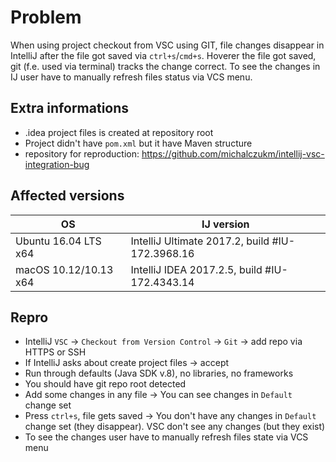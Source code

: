 # Problem
When using project checkout from VSC using GIT, file changes disappear in IntelliJ after the file got saved via `ctrl+s`/`cmd+s`. Hoverer the file got saved, git (f.e. used via terminal) tracks the change correct.
To see the changes in IJ user have to manually refresh files status via VCS menu.

## Extra informations
* .idea project files is created at repository root
* Project didn't have `pom.xml` but it have Maven structure
* repository for reproduction: https://github.com/michalczukm/intellij-vsc-integration-bug

## Affected versions
| OS                    | IJ version                                      |
|-----------------------|-------------------------------------------------|
| Ubuntu 16.04 LTS x64  | IntelliJ Ultimate 2017.2, build #IU-172.3968.16 |
| macOS 10.12/10.13 x64 | IntelliJ IDEA 2017.2.5, build #IU-172.4343.14   |

## Repro
* IntelliJ `VSC` -> `Checkout from Version Control` -> `Git` -> add repo via HTTPS or SSH
* If IntelliJ asks about create project files -> accept
* Run through defaults (Java SDK v.8), no libraries, no frameworks
* You should have git repo root detected
* Add some changes in any file -> You can see changes in `Default` change set
* Press `ctrl+s`, file gets saved -> You don't have any changes in `Default` change set (they disappear). VSC don't see any changes (but they exist)
* To see the changes user have to manually refresh files state via VCS menu